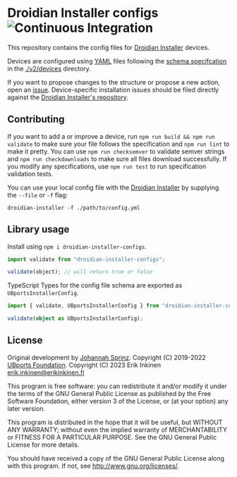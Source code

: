 # Droidian Installer configs ![Continuous Integration](https://github.com/droidian-devices/installer-configs/workflows/Continuous%20Integration/badge.svg)

This repository contains the config files for [Droidian Installer](https://github.com/droidian-releng/droidian-installer) devices.

Devices are configured using [YAML](https://yaml.org/) files following the [schema specifcation](./v2/schema/_.schema.yml) in the [./v2/devices](./v2/devices) directory.

If you want to propose changes to the structure or propose a new action, open an [issue](https://github.com/ubports/installer-configs/issues/new). Device-specific installation issues should be filed directly against the [Droidian Installer's repository](https://github.com/droidian-releng/droidian-installer/issues/new).

## Contributing

If you want to add a or improve a device, run `npm run build && npm run validate` to make sure your file follows the specification and `npm run lint` to make it pretty. You can use `npm run checksemver` to validate semver strings and `npm run checkdownloads` to make sure all files download successfully. If you modify any specifications, use `npm run test` to run specification validation tests.

You can use your local config file with the [Droidian Installer](https://github.com/droidian-releng/droidian-installer) by supplying the `--file` or `-f` flag:

```
droidian-installer -f ./path/to/config.yml
```

## Library usage

Install using `npm i droidian-installer-configs`.

```javascript
import validate from "droidian-installer-configs";

validate(object); // will return true or false
```

TypeScript Types for the config file schema are exported as `UBportsInstallerConfig`.

```typescript
import { validate, UBportsInstallerConfig } from "droidian-installer-configs";

validate(object as UBportsInstallerConfig);
```

## License

Original development by [Johannah Sprinz](https://spri.nz). Copyright (C) 2019-2022 [UBports Foundation](https://ubports.com). Copyright (C) 2023 Erik Inkinen <erik.inkinen@erikinkinen.fi>

This program is free software: you can redistribute it and/or modify it under the terms of the GNU General Public License as published by the Free Software Foundation, either version 3 of the License, or (at your option) any later version.

This program is distributed in the hope that it will be useful, but WITHOUT ANY WARRANTY; without even the implied warranty of MERCHANTABILITY or FITNESS FOR A PARTICULAR PURPOSE. See the GNU General Public License for more details.

You should have received a copy of the GNU General Public License along with this program. If not, see <http://www.gnu.org/licenses/>.
